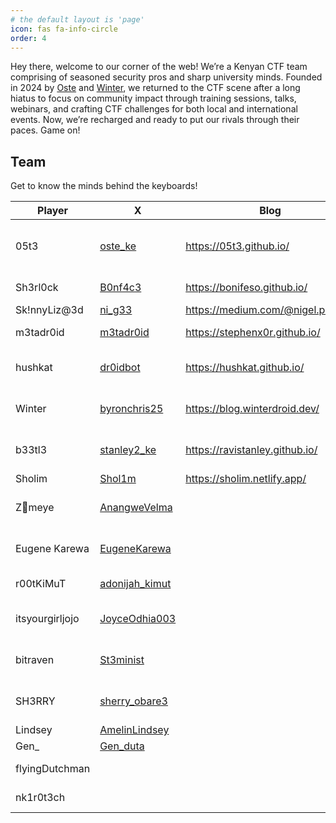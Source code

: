 ```yaml
---
# the default layout is 'page'
icon: fas fa-info-circle
order: 4
---
```



Hey there, welcome to our corner of the web! We’re a Kenyan CTF team comprising of seasoned security pros and sharp university minds. Founded in 2024 by [Oste](https://x.com/oste_ke) and [Winter](https://x.com/byronchris25), we returned to the CTF scene after a long hiatus to focus on community impact through training sessions, talks, webinars, and crafting CTF challenges for both local and international events. Now, we’re recharged and ready to put our rivals through their paces. Game on!


## Team

Get to know the minds behind the keyboards!


| Player          | X                                              | Blog                             | Categories                       |
| --------------- | ---------------------------------------------- | -------------------------------- | -------------------------------- |
| 05t3            | [oste_ke](https://x.com/oste_ke)               | https://05t3.github.io/          | Forensics, OSINT, Web, Boot2Root |
| Sh3rl0ck        | [B0nf4c3](https://twitter.com/B0nf4c3)         | https://bonifeso.github.io/      | Web, Mobile                      |
| Sk!nnyLiz@3d    | [ni_g33](https://x.com/ni_g33)                 | https://medium.com/@nigel.pepeon | Web                              |
| m3tadr0id       | [m3tadr0id](https://x.com/m3tadr0id)           | https://stephenx0r.github.io/    | Rev, Forensics                   |
| hushkat         | [dr0idbot](https://x.com/dr0idbot)             | https://hushkat.github.io/       | Web, Crypto, Boot2Root           |
| Winter          | [byronchris25](https://x.com/byronchris25)     | https://blog.winterdroid.dev/    | Pwn, Web, Rev, Boot2Root         |
| b33tl3          | [stanley2_ke](https://x.com/stanley2_ke)       |https://ravistanley.github.io/    | Crypto, Forensics, OSINT         |
| Sholim          | [Shol1m](https://x.com/Shol1m)                 |https://sholim.netlify.app/       | Web, Pwn                         |
| Z👀meye         | [AnangweVelma](https://x.com/AnangweVelma)     |                                  | Web, Rev, Forensics, OSINT       |
| Eugene Karewa   | [EugeneKarewa](https://x.com/Eugenekarewa)     |                                  | Web, Forensics, OSINT            |
| r00tKiMuT       | [adonijah_kimut](https://x.com/adonijah_kimut) |                                  | Web, Pwn, OSINT                  |
| itsyourgirljojo | [JoyceOdhia003](https://x.com/JoyceOdhia003)   |                                  | Web, Forensics, OSINT            |
| bitraven        | [St3minist](https://x.com/St3minist)           |                                  | Web, Forensics, OSINT            |
| SH3RRY          | [sherry_obare3](https://x.com/sherry_obare3)   |                                  | Web, Boot2Root , OSINT           |
| Lindsey         | [AmelinLindsey](https://x.com/AmelinLindsey)   |                                  | OSINT                            |
| Gen_            | [Gen_duta](https://x.com/Gen_duta)             |                                  | Pwn                              |
| flyingDutchman  |                                                |                                  | Web, Mobile                      |
| nk1r0t3ch       |                                                |                                  | Web, OSINT                       |